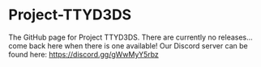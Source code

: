 # Project-TTYD3DS
The GitHub page for Project TTYD3DS.
There are currently no releases... come back here when there is one available!
Our Discord server can be found here: https://discord.gg/gWwMyY5rbz
